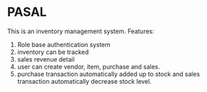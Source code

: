 # PASAL
This is an inventory management system.
Features:
1. Role base authentication system
2. inventory can be tracked 
3. sales revenue detail
4. user can create vendor, item, purchase and sales.
5. purchase transaction automatically added up to stock and sales transaction automatically decrease stock level.
